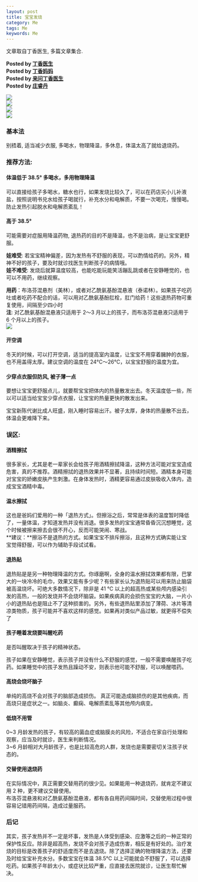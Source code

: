 ```yaml
---  
layout: post  
title: 宝宝发烧  
category: Me  
tags: Me  
keywords: Me  
---  
```


 文章取自丁香医生, 多篇文章集合.  

__Posted by [丁香医生](https://dxy.com/column/7944?keywords=%E5%84%BF%E7%AB%A5%E5%8F%91%E7%83%A7)__  
__Posted by [丁香妈妈](https://dxy.com/column/11556?keywords=%E5%84%BF%E7%AB%A5%E5%8F%91%E7%83%A7)__  
__Posted by [来问丁香医生](https://dxy.com/column/11595?keywords=%E5%84%BF%E7%AB%A5%E5%8F%91%E7%83%A7)__  
__Posted by [庄睿丹](https://dxy.com/column/11558?keywords=%E5%84%BF%E7%AB%A5%E5%8F%91%E7%83%A7)__  

![](/assets/postAssets/2018/mormqonl.webp)  
![](/assets/postAssets/2018/csxm3ziu.webp)  
![](/assets/postAssets/2018/cdsx66si.webp)  
![](/assets/postAssets/2018/x7fuk0b1.webp)  

### 基本法  
别捂着, 适当减少衣服, 多喝水，物理降温，多休息，体温太高了就给退烧药。  

### 推荐方法:  
#### 体温低于 38.5° 多喝水，多用物理降温  
可以直接给孩子多喝水，糖水也行，如果发烧比较久了，可以在药店买小儿补液盐，按照说明书兑水给孩子喝就行，补充水分和电解质，不要一次喝完，慢慢喝。防止发热引起脱水和电解质紊乱！  

#### 高于 38.5°  
可能需要对症服用降温药物, 退热药的目的不是降温，也不是治病，是让宝宝更舒服。  

**娃难受**: 若宝宝精神偏差，因为发热有不舒服的表现，可以酌情给药的。另外，精神不好的孩子，要及时就诊找医生判断孩子的病情哦。  
**娃不难受**: 发烧后就算温度较高，也能吃能玩能笑活蹦乱跳或者在安静睡觉的，也可以不用药，继续观察。  

**用药**：布洛芬混悬剂（美林），或者对乙酰氨基酚混悬液（泰诺林）。如果孩子吃药吐或者吃药不配合的话，可以用对乙酰氨基酚肛栓，肛门给药！这些退热药物可重复使用，间隔至少四小时  
**注**: 对乙酰氨基酚混悬液只适用于 2～3 月以上的孩子，而布洛芬混悬液只适用于 6 个月以上的孩子。  
![](/assets/postAssets/2018/ovnvfrel.webp)  

#### 开空调  
冬天的时候，可以打开空调，适当的提高室内温度，让宝宝不用穿着臃肿的衣服，也不用盖得太厚。建议空调的温度在 24℃～26℃，以宝宝舒服的温度为宜。  

#### 少穿点衣服但防风, 被子薄一点  
要想让宝宝更舒服点儿，就要帮宝宝把体内的热量散发出去。冬天温度低一些，所以可以适当给宝宝少穿点衣服，让宝宝的热量更快的散发出来。  

宝宝新陈代谢比成人旺盛，刚入睡时容易出汗。被子太厚，身体的热量散不出去，体温会更难降下来。  

### 误区:  
#### 酒精擦拭  
很多家长，尤其是老一辈家长会给孩子用酒精擦拭降温，这种方法可能对宝宝造成危害，真的不推荐。酒精擦拭的退热效果并不显著，且持续时间短。酒精本身可能对宝宝的娇嫩皮肤产生刺激。在身体发热时，酒精更容易通过皮肤吸收入体内，造成宝宝酒精中毒。  

#### 温水擦拭  
这也是爸妈们爱用的一种「退热方式」。但擦浴之后，常常是体表的温度暂时降低了，一量体温，才知道发热并没有消退。很多发热的宝宝通常昏昏沉沉想睡觉，这个时候被擦来擦去会很不开心，反而可能哭闹、寒战。  
**建议：**擦浴不是退热的方式。如果宝宝不排斥擦浴，且这种方式确实能让宝宝觉得舒服，可以作为辅助手段试试看。  

#### 退热贴  
退热贴是是另一种物理降温的方式。你琢磨啊，全身的温水擦拭效果都有限，巴掌大的一块冷冷的毛巾，效果又能有多少呢？有些家长认为退热贴可以用来防止脑袋被高温烧坏。可绝大多数情况下，除非是 41 ℃ 以上的超高热或某些颅内感染引发的高热，一般的发烧并不会烧坏脑袋。如果疾病真的会损伤宝宝的大脑，一片小小的退热贴也是阻止不了这种损害的。另外，有些退热贴里添加了薄荷、冰片等清凉类物质，孩子可能并不喜欢这样的感觉。如果再对类似产品过敏，就更得不偿失了  

#### 孩子睡着发烧要叫醒吃药  
是否叫醒取决于孩子的精神状态。  

孩子如果在安静睡觉，表示孩子并没有什么不舒服的感觉，一般不需要唤醒孩子吃药。如果睡觉中的孩子发热且躁动不安，则表示他可能不舒服，可以唤醒喂药。  

#### 高烧会烧坏脑子  
单纯的高烧不会对孩子的脑部造成损伤。 真正可能造成脑损伤的是其他疾病，而高烧只是症状之一。如脑炎、癫痫、电解质紊乱等其他颅内病变。  

#### 低烧不用管  
0~3 月龄发热的孩子，有较高的菌血症或脑膜炎的风险，不适合在家自行处理和观察，应当及时就诊，医生来判断情况。  
3~6 月龄相对大月龄孩子，也是比较高危的人群，发烧也是需要密切关注孩子状态的。  

#### 交替使用退烧药  
在实际情况中，真正需要交替用药的很少见。如果能用一种退烧药，就肯定不建议用 2 种，更不建议交替使用。  
布洛芬混悬液和对乙酰氨基酚混悬液，都有各自用药间隔时间，交替使用过程中很容易记错用药间隔，造成过量服药。  

### 后记  
其实，孩子发热并不一定是坏事，发热是人体受到感染、应激等之后的一种正常的保护性反应。除非是超高热，发烧不会对孩子造成伤害，相反是有好处的。治疗发烧的目标是改善孩子的舒适度而不是去退烧。除了选择正确的物理降温方法，还要及时给宝宝补充水分。多数宝宝在体温 38.5℃ 以上可能就会不舒服了，可以选择吃药。如果孩子年龄太小，或症状比较严重，应直接去医院就诊，让医生帮忙解决。  


